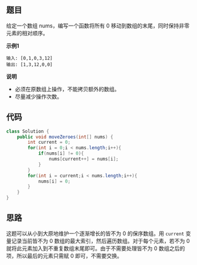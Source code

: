## 题目
给定一个数组 nums，编写一个函数将所有 0 移动到数组的末尾，同时保持非零元素的相对顺序。

**示例1**
```
输入: [0,1,0,3,12]
输出: [1,3,12,0,0]
```
**说明**

* 必须在原数组上操作，不能拷贝额外的数组。
* 尽量减少操作次数。

## 代码
```JAVA
class Solution {
    public void moveZeroes(int[] nums) {
        int current = 0;
        for(int i = 0;i < nums.length;i++){
            if(nums[i] != 0){
                nums[current++] = nums[i];
            }
        }
        for(int i = current;i < nums.length;i++){
            nums[i] = 0;
        }
    }
}
```
## 思路

这题可以从小到大原地维护一个逐渐增长的皆不为 0 的保序数组。用 `current` 变量记录当前皆不为 0 数组的最大索引，然后遍历数组。对于每个元素，若不为 0 就将此元素加入到不重复数组末尾即可。由于不需要处理皆不为 0 数组之后的项，所以最后的元素只需赋 0 即可，不需要交换。